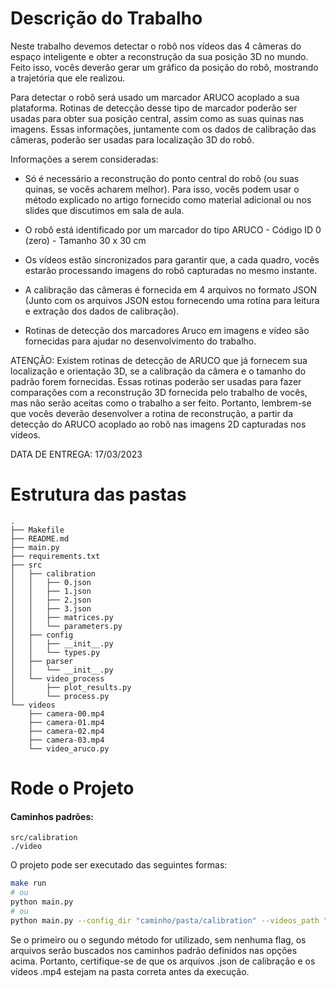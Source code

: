 # Descrição do Trabalho
Neste trabalho devemos detectar o robô nos vídeos das 4 câmeras do espaço inteligente e obter a reconstrução da sua posição 3D no mundo. Feito isso, vocês deverão gerar um gráfico da posição do robô, mostrando a trajetória que ele realizou.

Para detectar o robô será usado um marcador ARUCO acoplado a sua plataforma. Rotinas de detecção desse tipo de marcador poderão ser usadas para obter sua posição central, assim como as suas quinas nas imagens. Essas informações, juntamente com os dados de calibração das câmeras, poderão ser usadas para localização 3D do robô.

Informações a serem consideradas:

- Só é necessário a reconstrução do ponto central do robô (ou suas quinas, se vocês acharem melhor). Para isso, vocês podem usar o método explicado no artigo fornecido como material adicional ou nos slides que discutimos em sala de aula.

- O robô está identificado por um marcador do tipo ARUCO - Código ID 0 (zero) - Tamanho 30 x 30 cm

- Os vídeos estão sincronizados para garantir que, a cada quadro, vocês estarão processando imagens do robô capturadas no mesmo instante.

- A calibração das câmeras é fornecida em 4 arquivos no formato JSON (Junto com os arquivos JSON estou fornecendo uma rotina para leitura e extração dos dados de calibração).

- Rotinas de detecção dos marcadores Aruco em imagens e vídeo são fornecidas para ajudar no desenvolvimento do trabalho.

ATENÇÃO: Existem rotinas de detecção de ARUCO que já fornecem sua localização e orientação 3D, se a calibração da câmera e o tamanho do padrão forem fornecidas. Essas rotinas poderão ser usadas para fazer comparações com a reconstrução 3D fornecida pelo trabalho de vocês, mas não serão aceitas como o trabalho a ser feito. Portanto, lembrem-se que vocês deverão desenvolver a rotina de reconstrução, a partir da detecção do ARUCO acoplado ao robô nas imagens 2D capturadas nos vídeos.


DATA DE ENTREGA: 17/03/2023

# Estrutura das pastas
    .
    ├── Makefile
    ├── README.md
    ├── main.py
    ├── requirements.txt
    ├── src
    │   ├── calibration
    │   │   ├── 0.json
    │   │   ├── 1.json
    │   │   ├── 2.json
    │   │   ├── 3.json
    │   │   ├── matrices.py
    │   │   └── parameters.py
    │   ├── config
    │   │   ├── __init__.py
    │   │   └── types.py
    │   ├── parser
    │   │   └── __init__.py
    │   └── video_process
    │       ├── plot_results.py
    │       └── process.py
    └── videos
        ├── camera-00.mp4
        ├── camera-01.mp4
        ├── camera-02.mp4
        ├── camera-03.mp4
        └── video_aruco.py

# Rode o Projeto
#### Caminhos padrões:
    src/calibration
    ./video

O projeto pode ser executado das seguintes formas:

```bash
make run
# ou
python main.py
# ou
python main.py --config_dir "caminho/pasta/calibration" --videos_path "caminho/para/videos"
```
Se o primeiro ou o segundo método for utilizado, sem nenhuma flag, os arquivos serão buscados nos caminhos padrão definidos nas opções acima.
Portanto, certifique-se de que os arquivos .json de calibração e os vídeos .mp4 estejam na pasta correta antes da execução.
